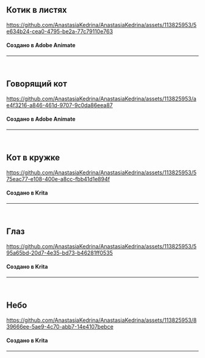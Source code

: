 ﻿<h2 align="left">Котик в листях</h2>
 
https://github.com/AnastasiaKedrina/AnastasiaKedrina/assets/113825953/5e634b24-cea0-4795-be2a-77c79110e763
<h4 align="left">Создано в Adobe Animate</h4>

<hr>

﻿<h2 align="left">Говорящий кот</h2>
 
https://github.com/AnastasiaKedrina/AnastasiaKedrina/assets/113825953/ae4f3216-a846-461d-9707-9c0da86eea87
<h4 align="left">Создано в Adobe Animate</h4>

<hr>

﻿<h2 align="left">Кот в кружке</h2>

https://github.com/AnastasiaKedrina/AnastasiaKedrina/assets/113825953/575eac77-e108-400e-a8cc-fbb41d1e894f
<h4 align="left">Создано в Krita</h4>

<hr>

﻿<h2 align="left">Глаз</h2>

https://github.com/AnastasiaKedrina/AnastasiaKedrina/assets/113825953/595a65bd-20d7-4e35-bd73-b46281ff0535
<h4 align="left">Создано в Krita</h4>

<hr>

﻿<h2 align="left">Небо</h2>

 

https://github.com/AnastasiaKedrina/AnastasiaKedrina/assets/113825953/839666ee-5ae9-4c70-abb7-14e4107bebce
<h4 align="left">Создано в Krita</h4>

<hr>






